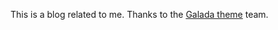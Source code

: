 This is a blog related to me. Thanks to the [Galada theme](https://github.com/artemsheludko/galada) team.
